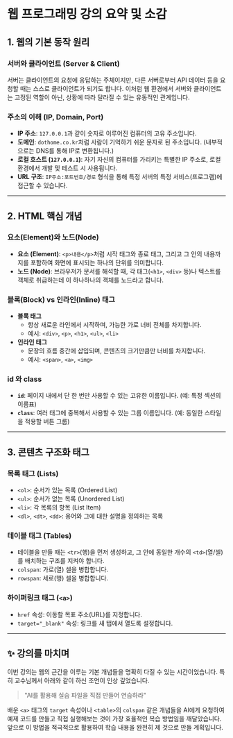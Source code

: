 # 웹 프로그래밍 강의 요약 및 소감

## 1. 웹의 기본 동작 원리

### 서버와 클라이언트 (Server & Client)
서버는 클라이언트의 요청에 응답하는 주체이지만, 다른 서버로부터 API 데이터 등을 요청할 때는 스스로 클라이언트가 되기도 합니다. 이처럼 웹 환경에서 서버와 클라이언트는 고정된 역할이 아닌, 상황에 따라 달라질 수 있는 유동적인 관계입니다.

### 주소의 이해 (IP, Domain, Port)
- **IP 주소**: `127.0.0.1`과 같이 숫자로 이루어진 컴퓨터의 고유 주소입니다.
- **도메인**: `dothome.co.kr`처럼 사람이 기억하기 쉬운 문자로 된 주소입니다. (내부적으로는 DNS를 통해 IP로 변환됩니다.)
- **로컬 호스트 (`127.0.0.1`)**: 자기 자신의 컴퓨터를 가리키는 특별한 IP 주소로, 로컬 환경에서 개발 및 테스트 시 사용됩니다.
- **URL 구조**: `IP주소:포트번호/경로` 형식을 통해 특정 서버의 특정 서비스(프로그램)에 접근할 수 있습니다.

---

## 2. HTML 핵심 개념

### 요소(Element)와 노드(Node)
- **요소 (Element)**: `<p>내용</p>`처럼 시작 태그와 종료 태그, 그리고 그 안의 내용까지를 포함하여 화면에 표시되는 하나의 단위를 의미합니다.
- **노드 (Node)**: 브라우저가 문서를 해석할 때, 각 태그(`<h1>`, `<div>` 등)나 텍스트를 객체로 취급하는데 이 하나하나의 객체를 노드라고 합니다.

### 블록(Block) vs 인라인(Inline) 태그
- **블록 태그**
  - 항상 새로운 라인에서 시작하며, 가능한 가로 너비 전체를 차지합니다.
  - 예시: `<div>`, `<p>`, `<h1>`, `<ul>`, `<li>`
- **인라인 태그**
  - 문장의 흐름 중간에 삽입되며, 콘텐츠의 크기만큼만 너비를 차지합니다.
  - 예시: `<span>`, `<a>`, `<img>`

### id 와 class
- **`id`**: 페이지 내에서 단 한 번만 사용할 수 있는 고유한 이름입니다. (예: 특정 섹션의 이름표)
- **`class`**: 여러 태그에 중복해서 사용할 수 있는 그룹 이름입니다. (예: 동일한 스타일을 적용할 버튼 그룹)

---

## 3. 콘텐츠 구조화 태그

### 목록 태그 (Lists)
- `<ol>`: 순서가 있는 목록 (Ordered List)
- `<ul>`: 순서가 없는 목록 (Unordered List)
- `<li>`: 각 목록의 항목 (List Item)
- `<dl>`, `<dt>`, `<dd>`: 용어와 그에 대한 설명을 정의하는 목록

### 테이블 태그 (Tables)
- 테이블을 만들 때는 `<tr>`(행)을 먼저 생성하고, 그 안에 동일한 개수의 `<td>`(열/셀)를 배치하는 구조를 지켜야 합니다.
- `colspan`: 가로(열) 셀을 병합합니다.
- `rowspan`: 세로(행) 셀을 병합합니다.

### 하이퍼링크 태그 (`<a>`)
- `href` 속성: 이동할 목표 주소(URL)를 지정합니다.
- `target="_blank"` 속성: 링크를 새 탭에서 열도록 설정합니다.

---

## ✨ 강의를 마치며
이번 강의는 웹의 근간을 이루는 기본 개념들을 명확히 다질 수 있는 시간이었습니다. 특히 교수님께서 아래와 같이 하신 조언이 인상 깊었습니다.

> "AI를 활용해 실습 파일을 직접 만들어 연습하라"

배운 `<a>` 태그의 `target` 속성이나 `<table>`의 `colspan` 같은 개념들을 AI에게 요청하여 예제 코드를 만들고 직접 실행해보는 것이 가장 효율적인 복습 방법임을 깨달았습니다. 앞으로 이 방법을 적극적으로 활용하여 학습 내용을 완전히 제 것으로 만들 계획입니다.

